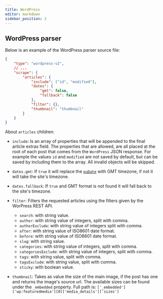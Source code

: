 ```yaml
---
title: WordPress
editor: markdown
sidebar_position: 2
---
```


## WordPress parser

Below is an example of the WordPress parser source file:

```json
{
    "type": "wordpress-v2",
    // ...
    "scrape": {
        "articles": {
            "include": ["id", "modified"],
            "dates": {
                "gmt": false,
                "fallback": false
            },
            "filter": {},
            "thumbnail": "thumbnail"
        }
    }
}
```

About `articles` children:
* `include`: Is an array of properties that will be appended to the final article extras field.
        The properties that are allowed, are all placed at the root of each post that comes
        from the `WordPress` JSON response.
        For example the values `id` and `modified` are not saved by default, but can be
        saved by including them to the array. All invalid objects will be skipped.
* `dates.gmt`: If `true` it will replace the [`puDate`](../06_article.md#pubdate) with GMT
        timezone, if not it will take the site's timezone.
* `dates.fallback`: If `true` and GMT format is not found it will fall back to the site's timezone.

* `filter`: Filters the requested articles using the filters given by the WorPress REST API.
  * `search`: with string value.
  * `author`: with string value of integers, split with comma.
  * `authorExclude`: with string value of integers split with comma.
  * `after`: with string value of ISO8601 date format.
  * `before`: with string value of ISO8601 date format.
  * `slug`: with string value.
  * `categories`: with string value of integers, split with comma.
  * `categoriesExclude`: with string value of integers, split with comma.
  * `tags`: with string value, split with comma.
  * `tagsExclude`: with string value, split with comma.
  * `sticky`: with boolean value.
* `thumbnail`: Takes as value the size of the main image, if the post has one and returns the image's source url.
    The available sizes can be found under the `_embedded` property.
    Full path is: `['_embedded']['wp:featuredmedia'][0]['media_details']['sizes']`
